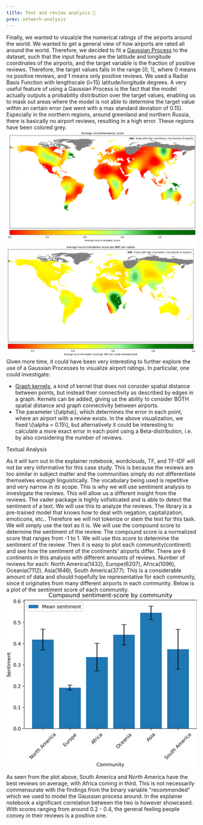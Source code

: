 ```yaml
---
title: Text and review analysis 📖
prev: network-analysis
---
```


Finally, we wanted to visualzie the numerical ratings of the airports around the world. We wanted to get a general view of how airports are rated all around the world. Therefore, we decided to fit a [Gaussian Process](https://en.wikipedia.org/wiki/Gaussian_process) to the dataset, such that the input features are the latitude and longitude coordinates of the airports, and the target variable is the fraction of positive reviews. Therefore, the target values falls in the range [0, 1], where 0 means no positive reviews, and 1 means only positive reviews. We used a Radial Basis Function with lengthscale \(l=15\) latitude/longitude degrees. A very useful feature of using a Gaussian Process is the fact that the model actually outputs a probability distribution over the target values, enabling us to mask out areas where the model is not able to determine the target value within an certain error (we went with a max standard deviation of 0.15). Especially in the northern regions, around greenland and northern Russia, there is basically no airport reviews, resulting in a high error. These regions have been colored grey. 
![Gaussian Process](https://raw.githubusercontent.com/kommodeskab/SocialProject/main/images/Average%20recommendation%20score.png)
![Gaussian Process per BNP](https://raw.githubusercontent.com/kommodeskab/SocialProject/main/images/Average%20recommendation%20score%20per%20BNP%20per%20capita.png)
Given more time, it could have been very interesting to further explore the use of a Gaussian Processes to visualize airport ratings. In particular, one could investigate:
* [Graph kernels](https://proceedings.mlr.press/v130/borovitskiy21a/borovitskiy21a.pdf), a kind of kernel that does not consider spatial distance between points, but instead their connectivity as described by edges in a graph. Kernels can be added, giving us the ability to consider BOTH spatial distance and graph connectivity between airports.
* The parameter \\(\alpha\\), which determines the error in each point, where an airport with a review exists. In the above visualization, we fixed \\(\alpha = 0.15\\), but alternatively it could be interesting to calculate a more exact error in each point using a Beta-distribution, i.e. by also considering the number of reviews.

Textual Analysis

As it will turn out in the explainer notebook, wordclouds, TF, and TF-IDF will not be very informative for this case study. This is because the reviews are too similar in subject matter and the communities simply do not differentiate themselves enough linguistically. The vocabulary being used is repetitive and very narrow in its scope. This is why we will use sentiment analysis to investigate the reviews. This will allow us a different insight from the reviews. The vader package is highly sofisticated and is able to detect the sentiment of a text. We will use this to analyze the reviews. The library is a pre-trained model that knows how to deal with negation, capitalization, emoticons, etc.. Therefore we will not tokenize or stem the text for this task. We will simply use the text as it is. We will use the compound score to determine the sentiment of the review. The compound score is a normalized score that ranges from -1 to 1. We will use this score to determine the sentiment of the review. Then it is easy to plot each community(continent) and see how the sentiment of the continents' airports differ. There are 6 continents in this analysis with different amounts of reviews. Number of reviews for each: North America(1432), Europe(6207), Africa(1096), Oceania(7112), Asia(1646), South America(377). This is a considerable amount of data and should hopefully be representative for each community, since it originates from many different airports in each community. Below is a plot of the sentiment score of each community. 
![Sentiment](https://raw.githubusercontent.com/kommodeskab/SocialProject/main/images/Sentiment.png)

As seen from the plot above, South America and North America have the best reviews on average, with Africa coming in third. This is not necessarily commensurate with the findings from the binary variable "recommended" which we used to model the Gaussian process around. In the explainer notebook a significant correlation between the two is however showcased.
With scores ranging from around 0.2 - 0.4, the general feeling people convey in their reviews is a positive one. 
